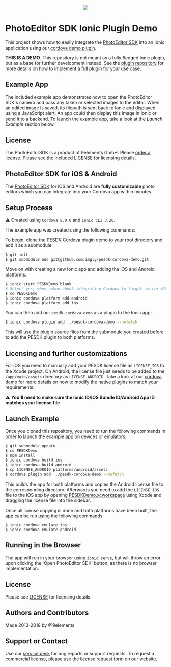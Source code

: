 <p align="center">
  <img src="http://static.photoeditorsdk.com/logo.png" />
</p>

# PhotoEditor SDK Ionic Plugin Demo
This project shows how to easily integrate the [PhotoEditor SDK](https://www.photoeditorsdk.com/?utm_campaign=Projects&utm_source=Github&utm_medium=Side_Projects&utm_content=Ionic-Demo) into an Ionic application using our [cordova demo plugin](https://github.com/imgly/pesdk-cordova-demo).

**THIS IS A DEMO**. This repository is not meant as a fully fledged Ionic plugin, but as a base for further development instead. See the [plugin repository](https://github.com/imgly/pesdk-cordova-demo) for more details on how to implement a full plugin for your use case.

## Example App
The included example app demonstrates how to open the PhotoEditor SDK's camera and pass any taken or selected images to the editor. When an edited image is saved, its filepath is sent back to Ionic and displayed using a JavaScript alert. An app could then display this image in Ionic or send it to a backend. To launch the example app, take a look at the *Launch Example* section below.

## License 
The PhotoEditorSDK is a product of 9elements GmbH. 
Please [order a license](https://www.photoeditorsdk.com/pricing#contact/?utm_campaign=Projects&utm_source=Github&utm_medium=Side_Projects&utm_content=Ionic-Demo). Please see the included [LICENSE](LICENSE.md) for licensing details.

## PhotoEditor SDK for iOS & Android
The [PhotoEditor SDK](https://www.photoeditorsdk.com/?utm_campaign=Projects&utm_source=Github&utm_medium=Side_Projects&utm_content=Ionic-Demo) for iOS and Android are **fully customizable** photo editors which you can integrate into your Cordova app within minutes.

## Setup Process

:warning: Created using `Cordova 8.0.0` and `Ionic CLI 3.20`.

The example app was created using the following commands:

To begin, clone the PESDK Cordova plugin demo to your root directory and add it as a submodule:

```bash
$ git init
$ git submodule add git@github.com:imgly/pesdk-cordova-demo.git
```

Move on with creating a new Ionic app and adding the iOS and Android platforms:

```bash
$ ionic start PESDKDemo blank
# Select yes, when asked about integrating Cordova to target native iOS and Android.
$ cd PESDKDemo
$ ionic cordova platform add android
$ ionic cordova platform add ios
```

You can then add our `pesdk-cordova-demo` as a plugin to the Ionic app:

```bash
$ ionic cordova plugin add ../pesdk-cordova-demo --nofetch
```

This will use the plugin source files from the submodule you created before to add the PESDK plugin to both platforms.

## Licensing and further customizations
For iOS you need to manually add your PESDK license file as `LICENSE_IOS` to the Xcode project. On Android, the license file just needs to be added to the `/app/main/assets` directory as `LICENSE_ANDROID`. Take a look at our [cordova demo](https://github.com/imgly/pesdk-cordova-demo) for more details on how to modify the native plugins to match your requirements.

:warning: **You'll need to make sure the Ionic ID/iOS Bundle ID/Android App ID matches your license file**

## Launch Example
Once you cloned this repository, you need to run the following commands in order to launch the example app on devices or emulators:
```bash
$ git submodule update
$ cd PESDKDemo
$ npm install
$ ionic cordova build ios
$ ionic cordova build android
$ cp LICENSE_ANDROID platforms/android/assets
$ cordova plugin add ../pesdk-cordova-demo --nofetch
```

This builds the app for both platforms and copies the Android license file to the corresponding directory. Afterwards you need to add the `LICENSE_IOS` file to the iOS app by opening [PESDKDemo.xcworkspace](/example/platforms/ios/PESDKDemo.xcworkspace) using Xcode and dragging the license file into the sidebar.

Once all license copying is done and both platforms have been built, the app can be run using the following commands:
```
$ ionic cordova emulate ios
$ ionic cordova emulate android
```

## Running in the Browser

The app will run in your browser using ```ionic serve```, but will throw an error upon clicking the 'Open PhotoEditor SDK' button, as there is no browser implementation.

## License
Please see [LICENSE](https://github.com/imgly/pesdk-html5-rails/blob/master/LICENSE.md) for licensing details.

## Authors and Contributors
Made 2013-2018 by @9elements

## Support or Contact
Use our [service desk](http://support.photoeditorsdk.com) for bug reports or support requests. To request a commercial license, please use the [license request form](https://www.photoeditorsdk.com/pricing) on our website.
